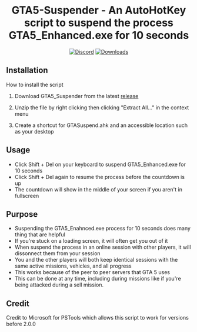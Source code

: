<h1 align="center">
GTA5-Suspender - An AutoHotKey script to suspend the process GTA5_Enhanced.exe for 10 seconds
</h1>



<div align="center">


[![Discord](https://img.shields.io/badge/Discord-FivePandas-9089DA?logo=discord&style=for-the-badge)](https://discord.com/users/628709323068932125)
[![Downloads](https://img.shields.io/github/downloads/fivepandasna/GTA5-Suspender/total?label=downloads&color=208a19&logo=github&style=for-the-badge)](https://github.com/fivepandasna/GTA5-Suspender/releases)
</div>

## Installation 
How to install the script 

1. Download GTA5_Suspender from the latest [release](https://github.com/fivepandasna/GTA5-Suspender/releases)

2. Unzip the file by right clicking then clicking "Extract All..." in the context menu
  
3. Create a shortcut for GTASuspend.ahk and an accessible location such as your desktop

## Usage
- Click Shift + Del on your keyboard to suspend GTA5_Enhanced.exe for 10 seconds
- Click Shift + Del again to resume the process before the countdown is up
- The countdown will show in the middle of your screen if you aren't in fullscreen

## Purpose
- Suspending the GTA5_Enahnced.exe process for 10 seconds does many thing that are helpful
- If you're stuck on a loading screen, it will often get you out of it
- When suspend the process in an online session with other players, it will dissonnect them from your session
- You and the other players will both keep identical sessions with the same active missions, vehicles, and all progress
- This works because of the peer to peer servers that GTA 5 uses
- This can be done at any time, including during missions like if you're being attacked during a sell mission.

## Credit
Credit to Microsoft for PSTools which allows this script to work for versions before 2.0.0
